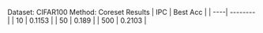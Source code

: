 Dataset: CIFAR100
Method: Coreset
Results
| IPC | Best Acc |
| ----| -------- |
| 10  | 0.1153   |
| 50  | 0.189    |
| 500 | 0.2103   |